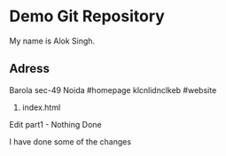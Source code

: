 # Demo Git Repository

My name is Alok Singh.

## Adress
 Barola sec-49 Noida
#homepage
klcnlidnclkeb
#website
1. index.html

Edit part1 - Nothing Done

I have done some of the changes